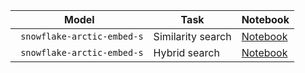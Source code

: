 | Model | Task | Notebook|
| --- | --- | --- |
| ` snowflake-arctic-embed-s` | Similarity search | [Notebook](https://github.com/weaviate/recipes/weaviate-features/model-providers/snowflake/similarity_search_artic_embed_s.ipynb) |
| ` snowflake-arctic-embed-s` | Hybrid search | [Notebook](https://github.com/weaviate/recipes/weaviate-features/model-providers/snowflake/hybrid_search_artic_embed_s.ipynb) |